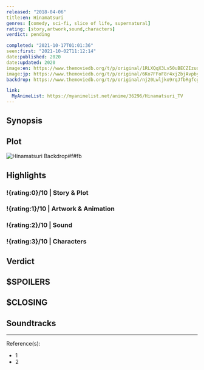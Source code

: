 ```yaml
---
released: "2018-04-06"
title:en: Hinamatsuri
genres: [comedy, sci-fi, slice of life, supernatural]
rating: [story,artwork,sound,characters]
verdict: pending

completed: "2021-10-17T01:01:36"
seen:first: "2021-10-02T11:12:14"
date:published: 2020
date:updated: 2020
image:en: https://www.themoviedb.org/t/p/original/1RLXQqX3Lv50uBECZIzuqGW887t.jpg
image:jp: https://www.themoviedb.org/t/p/original/6Ko7FFoF8r4xj2bjAvpbyK7BAiT.jpg
backdrop: https://www.themoviedb.org/t/p/original/nj20Lwljko9rqJfbRgfcgxPkqIC.jpg

link:
  MyAnimeList: https://myanimelist.net/anime/36296/Hinamatsuri_TV
---
```



## Synopsis

## Plot

![Hinamatsuri Backdrop#f#fb](https://www.themoviedb.org/t/p/original/phrFU1DPna3u8WkbKZi9UH7sQd9.jpg "Source: TMDB")

## Highlights

### !{rating:0}/10 | Story & Plot

### !{rating:1}/10 | Artwork & Animation

### !{rating:2}/10 | Sound

### !{rating:3}/10 | Characters

## Verdict

## $SPOILERS

## $CLOSING

## Soundtracks

***
Reference(s):

- 1
- 2
